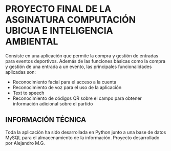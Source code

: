 # PROYECTO FINAL DE LA ASGINATURA COMPUTACIÓN UBICUA E INTELIGENCIA AMBIENTAL

Consiste en una aplicación que permite la compra y gestión de entradas para eventos deportivos.
Además de las funciones básicas como la compra y gestión de una entrada a un evento, las principales funcionalidades aplicadas son:

  * Reconocimiento facial para el acceso a la cuenta
  * Reconocimiento de voz para el uso de la aplicación
  * Text to speech
  * Reconocimiento de códigos QR sobre el campo para obtener información adicional sobre el partido

## INFORMACIÓN TÉCNICA
Toda la aplicación ha sido desarrollada en Python junto a una base de datos MySQL para el almacenamiento de la información.
Proyecto desarrollado por Alejandro M.G.

